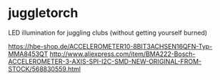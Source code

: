 juggletorch
===========

LED illumination for juggling clubs (without getting yourself burned)

https://hbe-shop.de/ACCELEROMETER10-8BIT3ACHSEN16QFN-Typ-MMA8453QT
http://www.aliexpress.com/item/BMA222-Bosch-ACCELEROMETER-3-AXIS-SPI-I2C-SMD-NEW-ORIGINAL-FROM-STOCK/568830559.html
